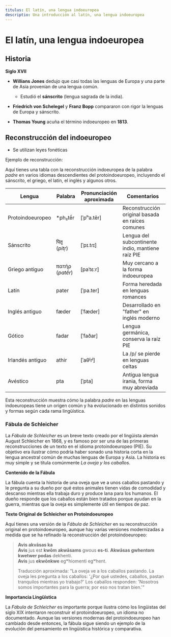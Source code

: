 ```yaml
---
titulus: El latín, una lengua indoeuropea
descriptio: Una introducción al latín, una lengua indoeuropea
---
```


# El latín, una lengua indoeuropea

## Historia

**Siglo XVII**

- **Willians Jones** dedujo que casi todas las lenguas de Europa y una parte de Asia provenían de una lengua común.
    - Estudió el **sánscrito** (lengua sagrada de la india).

- **Friedrich von Schelegel** y **Franz Bopp** compararon con rigor la lenguas de Europa y sánscrito.

- **Thomas Young** acuña el término indoeuropeo en **1813**.

## Reconstrucción del indoeuropeo

- Se utilizan leyes fonéticas

Ejemplo de reconstrucción:

Aquí tienes una tabla con la reconstrucción indoeuropea de la palabra *padre* en varios idiomas descendientes del protoindoeuropeo, incluyendo el sánscrito, el griego, el latín, el inglés y algunos otros.

| Lengua           | Palabra             | Pronunciación aproximada | Comentarios                                       |
|------------------|---------------------|--------------------------|---------------------------------------------------|
| Protoindoeuropeo | *ph₂tḗr            | [ˈpʰa.tēr]               | Reconstrucción original basada en raíces comunes  |
| Sánscrito        | पितृ (*pitṛ*)       | [ˈpɪ.tɾɪ]               | Lengua del subcontinente indio, mantiene raíz PIE |
| Griego antiguo   | πατήρ (*patḗr*)     | [paˈtɛːr]               | Muy cercano a la forma indoeuropea                |
| Latín            | pater               | [ˈpa.ter]               | Forma heredada en lenguas romances                |
| Inglés antiguo   | fæder               | [ˈfæder]                | Desarrollado en "father" en inglés moderno        |
| Gótico           | fadar               | [ˈfaðar]                | Lengua germánica, conserva la raíz PIE            |
| Irlandés antiguo | athir               | [ˈaθʲɾʲ]                | La /p/ se pierde en lenguas celtas                |
| Avéstico         | pta                 | [ˈpta]                  | Antigua lengua irania, forma muy abreviada        |

Esta reconstrucción muestra cómo la palabra *padre* en las lenguas indoeuropeas tiene un origen común y ha evolucionado en distintos sonidos y formas según cada rama lingüística.

### Fábula de Schleicher

La *Fábula de Schleicher* es un breve texto creado por el lingüista alemán August Schleicher en 1868, y es famoso por ser una de las primeras reconstrucciones de un texto en el idioma protoindoeuropeo (PIE). Su objetivo era ilustrar cómo podría haber sonado una historia corta en la lengua ancestral común de muchas lenguas de Europa y Asia. La historia es muy simple y se titula comúnmente *La oveja y los caballos*.

**Contenido de la Fábula**

La fábula cuenta la historia de una oveja que ve a unos caballos pastando y le pregunta a su dueño por qué estos animales tienen vidas de comodidad y descanso mientras ella trabaja duro y produce lana para los humanos. El dueño responde que los caballos están bien tratados porque ayudan en la guerra, mientras que la oveja es simplemente útil en tiempos de paz.

**Texto Original de Schleicher en Protoindoeuropeo**

Aquí tienes una versión de la *Fábula de Schleicher* en su reconstrucción original en protoindoeuropeo, aunque hay varias versiones modernizadas a medida que se ha refinado la reconstrucción del protoindoeuropeo:

> **Avis akvāsas ka**  
> **Avis** jus est **kwōm** **akwāsams** gwous **es-ti**. **Akwāsas gwhentom kwetwer podas** dekhenti.  
> **Avis** jus **ekwōnkwe** egʷhiomenti egʷhent.
>   
> Traducción aproximada: "La oveja ve a los caballos pastando. La oveja les pregunta a los caballos: '¿Por qué ustedes, caballos, pastan tranquilos mientras yo trabajo?' Los caballos responden: 'Nosotros somos importantes para la guerra; por eso nos tratan bien.'"

**Importancia Lingüística**

La *Fábula de Schleicher* es importante porque ilustra cómo los lingüistas del siglo XIX intentaron reconstruir el protoindoeuropeo, un idioma no documentado. Aunque las versiones modernas del protoindoeuropeo han cambiado desde entonces, la fábula sigue siendo un ejemplo de la evolución del pensamiento en lingüística histórica y comparativa.